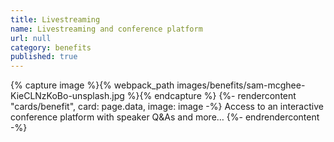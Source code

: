 ```yaml
---
title: Livestreaming
name: Livestreaming and conference platform
url: null
category: benefits
published: true
---
```


{% capture image %}{% webpack_path images/benefits/sam-mcghee-KieCLNzKoBo-unsplash.jpg %}{% endcapture %}
{%- rendercontent "cards/benefit", card: page.data, image: image -%}
Access to an interactive conference platform with speaker Q&As and more…
{%- endrendercontent -%}
